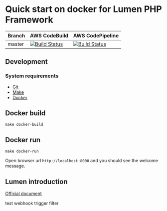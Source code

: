 # Quick start on docker for Lumen PHP Framework

| Branch | AWS CodeBuild | AWS CodePipeline |
| -------- | -------- | -------- |
| master     | [![Build Status](https://codebuild.ap-northeast-1.amazonaws.com/badges?uuid=eyJlbmNyeXB0ZWREYXRhIjoickozUEx0WXc1TnB5eE9OR3pxdzVndDhTdmtyNnNVZE1RSExTeE4vZzBVWHdsMHVwcmFzSjh6VGV3Y1BiQlNpUVJxU1ZCbi9saFRldWx2RzZKYUVLVmdnPSIsIml2UGFyYW1ldGVyU3BlYyI6IkhlOGlHdjA3NFlkSHZjVjIiLCJtYXRlcmlhbFNldFNlcmlhbCI6MX0%3D&branch=master)](https://ap-northeast-1.console.aws.amazon.com/codesuite/codebuild/482631629698/projects/LumenDockerDevCodeBuildExcl-UoNLBSU5jz5U/history?region=ap-northeast-1)     | [![Build Status](https://lumendockerawscicdinfrastack-badgebucket1dd67e45-ycwqqi9kehen.s3-ap-northeast-1.amazonaws.com/master-latest-build.svg#1)](https://ap-northeast-1.console.aws.amazon.com/codesuite/codepipeline/pipelines/LumenDockerDevPipeline/view)     |


## Development

### System requirements

-   [Git](https://git-scm.com/)
-   [Make](https://www.gnu.org/software/make/)
-   [Docker](https://www.docker.com/)

## Docker build

```
make docker-build
```

## Docker run

```
make docker-run
```

Open browser url `http://localhost:8000` and you should see the welcome message.

## Lumen introduction

[Official document](https://github.com/laravel/lumen/blob/master/README.md)


test webhook trigger filter
